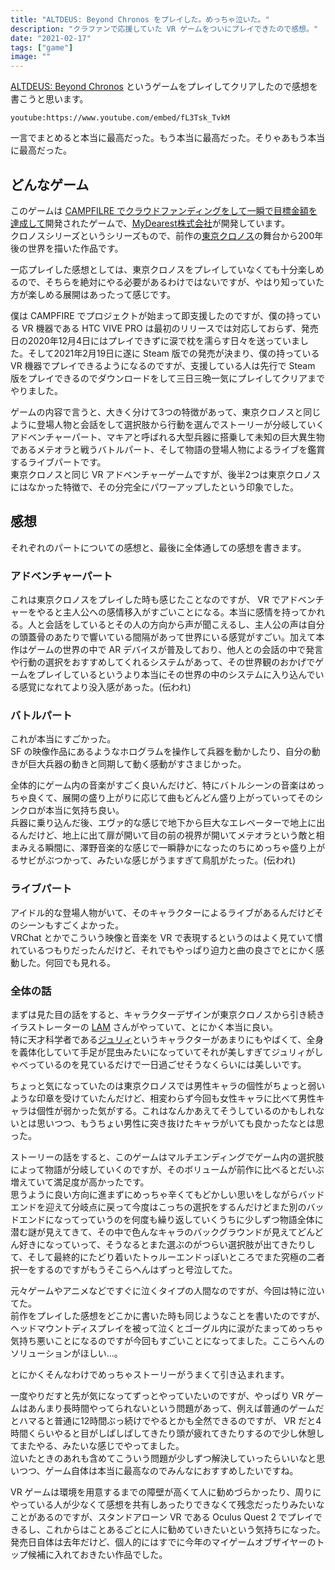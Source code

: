 ```yaml
---
title: "ALTDEUS: Beyond Chronos をプレイした。めっちゃ泣いた。"
description: "クラファンで応援していた VR ゲームをついにプレイできたので感想。"
date: "2021-02-17"
tags: ["game"]
image: ""
---
```


[ALTDEUS: Beyond Chronos](https://altdeus.com/) というゲームをプレイしてクリアしたので感想を書こうと思います。

`youtube:https://www.youtube.com/embed/fL3Tsk_TvkM`

一言でまとめると本当に最高だった。もう本当に最高だった。そりゃあもう本当に最高だった。

## どんなゲーム

このゲームは [CAMPFILRE でクラウドファンディングをして一瞬で目標金額を達成して](https://camp-fire.jp/projects/view/245574)開発されたゲームで、[MyDearest株式会社](https://mydearestvr.com/)が開発しています。  
クロノスシリーズというシリーズもので、前作の[東京クロノス](https://tokyochronos.com/)の舞台から200年後の世界を描いた作品です。

一応プレイした感想としては、東京クロノスをプレイしていなくても十分楽しめるので、そちらを絶対にやる必要があるわけではないですが、やはり知っていた方が楽しめる展開はあったって感じです。

僕は CAMPFIRE でプロジェクトが始まって即支援したのですが、僕の持っている VR 機器である HTC VIVE PRO は最初のリリースでは対応しておらず、発売日の2020年12月4日にはプレイできずに涙で枕を濡らす日々を送っていました。そして2021年2月19日に遂に Steam 版での発売が決まり、僕の持っている VR 機器でプレイできるようになるのですが、支援している人は先行で Steam 版をプレイできるのでダウンロードをして三日三晩一気にプレイしてクリアまでやりました。

ゲームの内容で言うと、大きく分けて3つの特徴があって、東京クロノスと同じように登場人物と会話をして選択肢から行動を選んでストーリーが分岐していくアドベンチャーパート、マキアと呼ばれる大型兵器に搭乗して未知の巨大異生物であるメテオラと戦うバトルパート、そして物語の登場人物によるライブを鑑賞するライブパートです。  
東京クロノスと同じ VR アドベンチャーゲームですが、後半2つは東京クロノスにはなかった特徴で、その分完全にパワーアップしたという印象でした。

## 感想

それぞれのパートについての感想と、最後に全体通しての感想を書きます。

### アドベンチャーパート

これは東京クロノスをプレイした時も感じたことなのですが、 VR でアドベンチャーをやると主人公への感情移入がすごいことになる。本当に感情を持ってかれる。人と会話をしているとその人の方向から声が聞こえるし、主人公の声は自分の頭蓋骨のあたりで響いている間隔があって世界にいる感覚がすごい。加えて本作はゲームの世界の中で AR デバイスが普及しており、他人との会話の中で発言や行動の選択をおすすめしてくれるシステムがあって、その世界観のおかげでゲームをプレイしているというより本当にその世界の中のシステムに入り込んでいる感覚になれてより没入感があった。(伝われ)

### バトルパート

これが本当にすごかった。  
SF の映像作品にあるようなホログラムを操作して兵器を動かしたり、自分の動きが巨大兵器の動きと同期して動く感動がすさまじかった。

全体的にゲーム内の音楽がすごく良いんだけど、特にバトルシーンの音楽はめっちゃ良くて、展開の盛り上がりに応じて曲もどんどん盛り上がっていってそのシンクロが本当に気持ち良い。  
兵器に乗り込んだ後、エヴァ的な感じで地下から巨大なエレベーターで地上に出るんだけど、地上に出て扉が開いて目の前の視界が開いてメテオラという敵と相まみえる瞬間に、澤野音楽的な感じで一瞬静かになったのちにめっちゃ盛り上がるサビがぶつかって、みたいな感じがうますぎて鳥肌がたった。(伝われ)

### ライブパート

アイドル的な登場人物がいて、そのキャラクターによるライブがあるんだけどそのシーンもすごくよかった。  
VRChat とかでこういう映像と音楽を VR で表現するというのはよく見ていて慣れているつもりだったんだけど、それでもやっぱり迫力と曲の良さでとにかく感動した。何回でも見れる。

### 全体の話

まずは見た目の話をすると、キャラクターデザインが東京クロノスから引き続きイラストレーターの [LAM](https://twitter.com/ramdayo1122) さんがやっていて、とにかく本当に良い。  
特に天才科学者である[ジュリィ](https://altdeus.com/character/)というキャラクターがあまりにもやばくて、全身を義体化していて手足が昆虫みたいになっていてそれが美しすぎてジュリィがしゃべっているのを見ているだけで一日過ごせそうなくらいには美しいです。

ちょっと気になっていたのは東京クロノスでは男性キャラの個性がちょっと弱いような印章を受けていたんだけど、相変わらず今回も女性キャラに比べて男性キャラは個性が弱かった気がする。これはなんかあえてそうしているのかもしれないとは思いつつ、もうちょい男性に突き抜けたキャラがいても良かったなとは思った。

ストーリーの話をすると、このゲームはマルチエンディングでゲーム内の選択肢によって物語が分岐していくのですが、そのボリュームが前作に比べるとだいぶ増えていて満足度が高かったです。  
思うように良い方向に進まずにめっちゃ辛くてもどかしい思いをしながらバッドエンドを迎えて分岐点に戻って今度はこっちの選択をするんだけどまた別のバッドエンドになってっていうのを何度も繰り返していくうちに少しずつ物語全体に潜む謎が見えてきて、その中で色んなキャラのバックグラウンドが見えてどんどん好きになっていって、そうなるとまた選ぶのがつらい選択肢が出てきたりして、そして最終的にたどり着いたトゥルーエンドっぽいところでまた究極の二者択一をするのですがもうそこらへんはずっと号泣してた。

元々ゲームやアニメなどですぐに泣くタイプの人間なのですが、今回は特に泣いてた。  
前作をプレイした感想をどこかに書いた時も同じようなことを書いたのですが、ヘッドマウントディスプレイを被って泣くとゴーグル内に涙がたまってめっちゃ気持ち悪いことになるのですが今回もすごいことになってました。ここらへんのソリューションがほしい…。

とにかくそんなわけでめっちゃストーリーがうまくて引き込まれます。

一度やりだすと先が気になってずっとやっていたいのですが、やっぱり VR ゲームはあんまり長時間やってられないという問題があって、例えば普通のゲームだとハマると普通に12時間ぶっ続けでやるとかも全然できるのですが、 VR だと4時間くらいやると目がしぱしぱしてきたり頭が疲れてきたりするので少し休憩してまたやる、みたいな感じでやってました。  
泣いたときのあれも含めてこういう問題が少しずつ解決していったらいいなと思いつつ、ゲーム自体は本当に最高なのでみんなにおすすめしたいですね。

VR ゲームは環境を用意するまでの障壁が高くて人に勧めづらかったり、周りにやっている人が少なくて感想を共有しあったりできなくて残念だったりみたいなことがあるのですが、スタンドアローン VR である Oculus Quest 2 でプレイできるし、これからはことあるごとに人に勧めていきたいという気持ちになった。  
発売日自体は去年だけど、個人的にはすでに今年のマイゲームオブザイヤーのトップ候補に入れておきたい作品でした。
